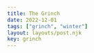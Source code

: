 ```yaml
---
title: The Grinch
date: 2022-12-01
tags: ["grinch", "winter"]
layout: layouts/post.njk
key: grinch
---
```

